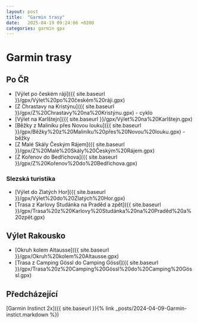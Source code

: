 ```yaml
---
layout: post
title:  "Garmin trasy"
date:   2025-04-19 09:24:06 +0200
categories: garmin gpx
---
```


# Garmin trasy


## Po ČR
- [Výlet po českém ráji]({{ site.baseurl }}/gpx/Výlet%20po%20českém%20ráji.gpx)
- [Z Chrastavy na Kristýnu]({{ site.baseurl }}/gpx/Z%20Chrastavy%20na%20Kristýnu.gpx) - cyklo
- [Výlet na Karlštejn]({{ site.baseurl }}/gpx/Výlet%20na%20Karlštejn.gpx)
- [Běžky z Maliníku přes Novou louku]({{ site.baseurl }}/gpx/Běžky%20z%20Maliníku%20přes%20Novou%20louku.gpx) - běžky
- [Z Malé Skály Českým Rájem]({{ site.baseurl }}/gpx/Z%20Malé%20Skály%20Českým%20Rájem.gpx)
- [Z Kořenov do Bedřichova]({{ site.baseurl }}/gpx/Z%20Kořenov%20do%20Bedřichova.gpx)

### Slezská turistika
- [Výlet do Zlatých Hor]({{ site.baseurl }}/gpx/Výlet%20do%20Zlatých%20Hor.gpx)
- [Trasa z Karlovy Studánka na Praděd a zpět]({{ site.baseurl }}/gpx/Trasa%20z%20Karlovy%20Studánka%20na%20Praděd%20a%20zpět.gpx)

## Výlet Rakousko

- [Okruh kolem Altausse]({{ site.baseurl }}/gpx/Okruh%20kolem%20Altausse.gpx)
- [Trasa z Camping Gössl do Camping Gössl]({{ site.baseurl }}/gpx/Trasa%20z%20Camping%20Gössl%20do%20Camping%20Gössl.gpx)

## Předcházející
[Garmin Instinct 2x]({{ site.baseurl }}{% link _posts/2024-04-09-Garmin-instict.markdown %})